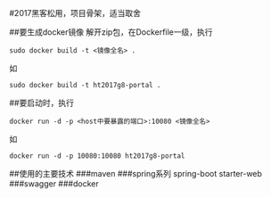 #2017黑客松用，项目骨架，适当取舍


##要生成docker镜像
解开zip包，在Dockerfile一级，执行
```
sudo docker build -t <镜像全名> .
```
如
```
sudo docker build -t ht2017g8-portal .
```

##要启动时，执行
```
docker run -d -p <host中要暴露的端口>:10080 <镜像全名>
```
如
```
docker run -d -p 10080:10080 ht2017g8-portal
```

##使用的主要技术
###maven
###spring系列
spring-boot
starter-web
###swagger
###docker
